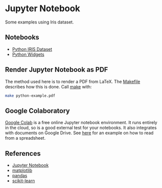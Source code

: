 # Jupyter Notebook

Some examples using Iris dataset.

## Notebooks

* [Python IRIS Dataset](./python-example.ipynb)
* [Python Widgets](./widgets-example.ipynb)

## Render Jupyter Notebook as PDF

The method used here is to render a PDF from LaTeX. The [Makefile](./Makefile)
describes how this is done. Call [make](https://www.gnu.org/software/make/)
with:

```bash
make python-example.pdf
```

## Google Colaboratory

[Google Colab](https://colab.research.google.com/notebooks/welcome.ipynb) is a
free online Jupyter notebook environment. It runs entirely in the cloud, so is a
good external test for your notebooks. It also integrates with documents on
Google Drive. See [here](https://github.com/burnash/gspread) for an example on
how to read from a spreadsheet.

## References

* [Jupyter Notebook](http://jupyter.org/)
* [matplotlib](https://matplotlib.org/)
* [pandas](https://pandas.pydata.org/)
* [scikit-learn](http://scikit-learn.org/)
